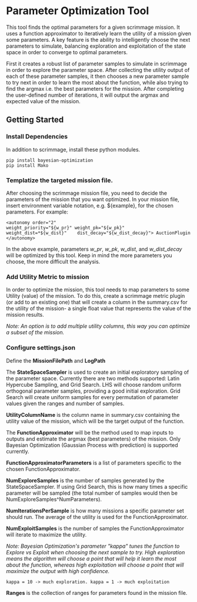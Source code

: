 # Parameter Optimization Tool

This tool finds the optimal parameters for a given scrimmage mission. It uses a function approximator to iteratively learn the utility of a mission given some parameters. A key feature is the ability to intelligently choose the next parameters to simulate, balancing exploration and exploitation of the state space in order to converge to optimal parameters.

First it creates a robust list of parameter samples to simulate in scrimmage in order to explore the parameter space. After collecting the utility output of each of these parameter samples, it then chooses a new parameter sample to try next in order to learn the most about the function, while also trying to find the argmax i.e. the best parameters for the mission. After completing the user-defined number of iterations, it will output the argmax and expected value of the mission.

## Getting Started

### Install Dependencies

In addition to scrimmage, install these python modules. 

    pip install bayesian-optimization
    pip install Mako

### Templatize the targeted mission file.

After choosing the scrimmage mission file, you need to decide the parameters of the mission that you want optimized. In your mission file, insert environment variable notation, e.g. ${example}, for the chosen parameters. For example:

    <autonomy order="2" 
    weight_priority="${w_pr}" weight_pk="${w_pk}"
    weight_dist=*${w_dist}"    dist_decay="${w_dist_decay}"> AuctionPlugin
    </autonomy>

In the above example, parameters *w_pr*, *w_pk*, *w_dist*, and *w_dist_decay* will be optimized by this tool. Keep in mind the more parameters you choose, the more difficult the analysis.

### Add Utility Metric to mission

In order to optimize the mission, this tool needs to map parameters to some Utility (value) of the mission. To do this, create a scrimmage metric plugin (or add to an existing one) that will create a column in the summary.csv for the utility of the mission- a single float value that represents the value of the mission results.

*Note: An option is to add multiple utility columns, this way you can optimize a subset of the mission.*

### Configure settings.json

Define the **MissionFilePath** and **LogPath**

The **StateSpaceSampler** is used to create an initial exploratory sampling of the parameter space. Currently there are two methods supported: Latin Hypercube Sampling, and Grid Search. LHS will choose random uniform orthogonal parameter samples, providing a good initial exploration. Grid Search will create uniform samples for every permutation of parameter values given the ranges and number of samples.

**UtilityColumnName** is the column name in summary.csv containing the utility value of the mission, which will be the target output of the function.

The **FunctionApproximator** will be the method used to map inputs to outputs and estimate the argmax (best parameters) of the mission. Only Bayesian Optimization (Gaussian Process with prediction) is supported currently. 

**FunctionApproximatorParameters** is a list of parameters specific to the chosen FunctionApproximator.

**NumExploreSamples** is the number of samples generated by the StateSpaceSampler. If using Grid Search, this is how many times a specific parameter will be sampled (the total number of samples would then be NumExploreSamples^NumParameters).

**NumIterationsPerSample** is how many missions a specific parameter set should run. The average of the utility is used for the FunctionApproximator.

**NumExploitSamples** is the number of samples the FunctionApproximator will iterate to maximize the utility.
    
*Note: Bayesian Optimization's parameter "kappa" tunes the function to Explore vs Exploit when choosing the next sample to try. High exploration means the algorithm will choose a point that will help it learn the most about the function, whereas high exploitation will choose a point that will maximize the output with high confidence.* 
    
    kappa = 10 -> much exploration. kappa = 1 -> much exploitation

**Ranges** is the collection of ranges for parameters found in the mission file.


